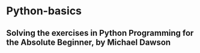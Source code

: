# Python-basics
## Solving the exercises in Python Programming for the Absolute Beginner, by Michael Dawson